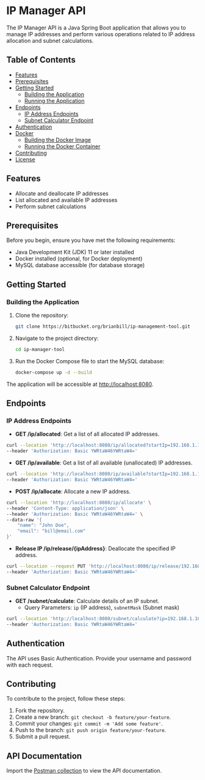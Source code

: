 
# IP Manager API

The IP Manager API is a Java Spring Boot application that allows you to manage IP addresses and perform various operations related to IP address allocation and subnet calculations.

## Table of Contents

- [Features](#features)
- [Prerequisites](#prerequisites)
- [Getting Started](#getting-started)
  - [Building the Application](#building-the-application)
  - [Running the Application](#running-the-application)
- [Endpoints](#endpoints)
  - [IP Address Endpoints](#ip-address-endpoints)
  - [Subnet Calculator Endpoint](#subnet-calculator-endpoint)
- [Authentication](#authentication)
- [Docker](#docker)
  - [Building the Docker Image](#building-the-docker-image)
  - [Running the Docker Container](#running-the-docker-container)
- [Contributing](#contributing)
- [License](#license)

## Features

- Allocate and deallocate IP addresses
- List allocated and available IP addresses
- Perform subnet calculations

## Prerequisites

Before you begin, ensure you have met the following requirements:

- Java Development Kit (JDK) 11 or later installed
- Docker installed (optional, for Docker deployment)
- MySQL database accessible (for database storage)

## Getting Started

### Building the Application

1. Clone the repository:

   ```bash
   git clone https://bitbucket.org/brianbill/ip-management-tool.git
   ```

2. Navigate to the project directory:

   ```bash
   cd ip-manager-tool
   ```

3. Run the Docker Compose file to start the MySQL database:

   ```bash
   docker-compose up -d --build
   ```

The application will be accessible at [http://localhost:8080](http://localhost:8080).

## Endpoints

### IP Address Endpoints

- **GET /ip/allocated**: Get a list of all allocated IP addresses.
```bash
curl --location 'http://localhost:8080/ip/allocated?startIp=192.168.1.10&endIp=192.168.1.20' \
--header 'Authorization: Basic YWRtaW46YWRtaW4='
```
- **GET /ip/available**: Get a list of all available (unallocated) IP addresses.
```bash
curl --location 'http://localhost:8080/ip/available?startIp=192.168.1.10&endIp=192.168.1.20' \
--header 'Authorization: Basic YWRtaW46YWRtaW4='
```
- **POST /ip/allocate**: Allocate a new IP address.
```bash
curl --location 'http://localhost:8080/ip/allocate' \
--header 'Content-Type: application/json' \
--header 'Authorization: Basic YWRtaW46YWRtaW4=' \
--data-raw '{
    "name": "John Doe",
    "email": "bill@email.com"
}'
```
- **Release IP /ip/release/{ipAddress}**: Deallocate the specified IP address.
```bash
curl --location --request PUT 'http://localhost:8080/ip/release/192.168.1.1' \
--header 'Authorization: Basic YWRtaW46YWRtaW4=' 
```

### Subnet Calculator Endpoint

- **GET /subnet/calculate**: Calculate details of an IP subnet.
    - Query Parameters: `ip` (IP address), `subnetMask` (Subnet mask)
```bash
curl --location 'http://localhost:8080/subnet/calculate?ip=192.168.1.10&subnetMask=255.255.255.0' \
--header 'Authorization: Basic YWRtaW46YWRtaW4='
```

## Authentication

The API uses Basic Authentication. Provide your username and password with each request.

## Contributing

To contribute to the project, follow these steps:

1. Fork the repository.
2. Create a new branch: `git checkout -b feature/your-feature`.
3. Commit your changes: `git commit -m 'Add some feature'`.
4. Push to the branch: `git push origin feature/your-feature`.
5. Submit a pull request.

## API Documentation

Import the [Postman collection](https://api.postman.com/collections/6268985-cbdd943b-f6ad-4fcd-961f-052aa92f3f99?access_key=PMAT-01HBQY46AWD3K9CPNG2ABAWMF4) to view the API documentation.
